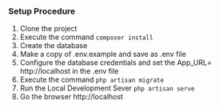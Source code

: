 <h3>Setup Procedure</h3>
<p>
    <ol>
        <li>Clone the project</li>
        <li>Execute the command <code>composer install </code></li>
        <li>Create the database</li>
        <li>Make a copy of .env.example and save as .env file</li>
        <li> Configure the database credentials and set the App_URL= http://localhost in the .env file</li>
        <li>Execute the command <code>php artisan migrate</code> </li>
        <li>Run the Local Development Sever <code>php artisan serve</code></li>
        <li>Go the browser http://localhost</li>
        </ol>
        </p>
